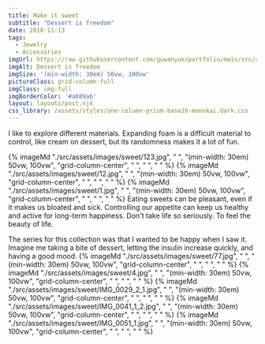 ```yaml
---
title: Make it sweet
subtitle: "Dessert is freedom"
date: 2018-11-13
tags:
  - Jewelry
  - Accessories
imgUrl: https://raw.githubusercontent.com/guwanyue/portfolio/main/src/assets/images/sweet/IMG_0051_1.jpg
imgAlt: Dessert is freedom
imgSize: '(min-width: 30em) 50vw, 100vw'
pictureClass: grid-column-full
imgClass: img-full
imgBorderColor: '#a689ab'
layout: layouts/post.njk
css_library: /assets/styles/one-column-prism-base16-monokai.dark.css
---
```


I like to explore different materials. Expanding foam is a difficult material to control, like cream on dessert, but its randomness makes it a lot of fun.

{% imageMd "./src/assets/images/sweet/123.jpg", " ", "(min-width: 30em) 50vw, 100vw", "grid-column-center", " ", " ", " " %}
{% imageMd "./src/assets/images/sweet/12.jpg", " ", "(min-width: 30em) 50vw, 100vw", "grid-column-center", " ", " ", " " %}
{% imageMd "./src/assets/images/sweet/1.jpg", " ", "(min-width: 30em) 50vw, 100vw", "grid-column-center", " ", " ", " " %}
Eating sweets can be pleasant, even if it makes us bloated and sick. Controlling our appetite can keep us healthy and active for long-term happiness. Don't take life so seriously. To feel the beauty of life.

The series for this collection was that I wanted to be happy when I saw it. Imagine me taking a bite of dessert, letting the insulin increase quickly, and having a good mood.
{% imageMd "./src/assets/images/sweet/77.jpg", " ", "(min-width: 30em) 50vw, 100vw", "grid-column-center", " ", " ", " " %}
{% imageMd "./src/assets/images/sweet/4.jpg", " ", "(min-width: 30em) 50vw, 100vw", "grid-column-center", " ", " ", " " %}
{% imageMd "./src/assets/images/sweet/IMG_0029_2_1.jpg", " ", "(min-width: 30em) 50vw, 100vw", "grid-column-center", " ", " ", " " %}
{% imageMd "./src/assets/images/sweet/IMG_0041_1_2.jpg", " ", "(min-width: 30em) 50vw, 100vw", "grid-column-center", " ", " ", " " %}
{% imageMd "./src/assets/images/sweet/IMG_0051_1.jpg", " ", "(min-width: 30em) 50vw, 100vw", "grid-column-center", " ", " ", " " %}
